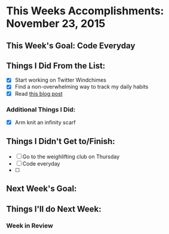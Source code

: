 # This Weeks Accomplishments: November 23, 2015

## This Week's Goal: Code Everyday

## Things I Did From the List:

- [x] Start working on Twitter Windchimes
- [x] Find a non-overwhelming way to track my daily habits
- [x] Read [this blog post](http://una.github.io/personal-goals-guide/)

### Additional Things I Did:

- [x] Arm knit an infinity scarf

## Things I Didn't Get to/Finish:

- [ ] Go to the weighlifting club on Thursday
- [ ] Code everyday
- [ ]

## Next Week's Goal:

## Things I'll do Next Week:

### Week in Review

